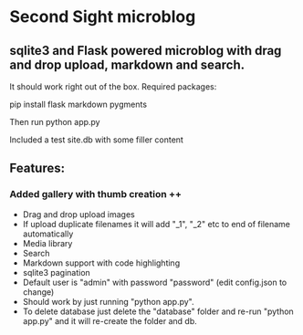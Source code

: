 # Second Sight microblog
## sqlite3 and Flask powered microblog with drag and drop upload, markdown and search.

It should work right out of the box.
Required packages:

pip install flask markdown pygments

Then run python app.py

Included a test site.db with some filler content

## Features:

### Added gallery with thumb creation ++

* Drag and drop upload images
* If upload duplicate filenames it will add "_1", "_2" etc to end of filename automatically
* Media library
* Search
* Markdown support with code highlighting
* sqlite3 pagination
* Default user is "admin" with password "password" (edit config.json to change)
* Should work by just running "python app.py".
* To delete database just delete the "database" folder and re-run "python app.py" and it will re-create the folder and db.
